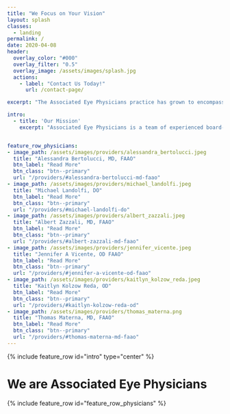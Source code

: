 ```yaml
---
title: "We Focus on Your Vision"
layout: splash
classes:
  - landing
permalink: /
date: 2020-04-08
header:
  overlay_color: "#000"
  overlay_filter: "0.5"
  overlay_image: /assets/images/splash.jpg
  actions:
    - label: "Contact Us Today!"
      url: /contact-page/

excerpt: "The Associated Eye Physicians practice has grown to encompass several offices, across New Jersey and New York City, maintaining the family-oriented ambiance that allows the team to work behind the scene to deliver personalized eye care."

intro: 
  - title: 'Our Mission'
    excerpt: "Associated Eye Physicians is a team of experienced board-certified ophthalmologists and optometrists dedicated to providing comprehensive and personalized eye care to patients of all ages. We use the latest laser technology and treatments to diagnose and provide the best possible care for eye diseases and vision correction. Our team committed to providing our patients with a warm, friendly, and professional experience."


feature_row_physicians:
- image_path: /assets/images/providers/alessandra_bertolucci.jpeg
  title: "Alessandra Bertolucci, MD, FAAO"
  btn_label: "Read More"
  btn_class: "btn--primary" 
  url: "/providers/#alessandra-bertolucci-md-faao"
- image_path: /assets/images/providers/michael_landolfi.jpeg
  title: "Michael Landolfi, DO"
  btn_label: "Read More"
  btn_class: "btn--primary" 
  url: "/providers/#michael-landolfi-do"
- image_path: /assets/images/providers/albert_zazzali.jpeg
  title: "Albert Zazzali, MD, FAAO"
  btn_label: "Read More"
  btn_class: "btn--primary" 
  url: "/providers/#albert-zazzali-md-faao"
- image_path: /assets/images/providers/jennifer_vicente.jpeg
  title: "Jennifer A Vicente, OD FAAO"
  btn_label: "Read More"
  btn_class: "btn--primary" 
  url: "/providers/#jennifer-a-vicente-od-faao"
- image_path: /assets/images/providers/kaitlyn_kolzow_reda.jpeg
  title: "Kaitlyn Kolzow Reda, OD"
  btn_label: "Read More"
  btn_class: "btn--primary" 
  url: "/providers/#kaitlyn-kolzow-reda-od"
- image_path: /assets/images/providers/thomas_materna.png
  title: "Thomas Materna, MD, FAAO"
  btn_label: "Read More"
  btn_class: "btn--primary" 
  url: "/providers/#thomas-materna-md-faao"
---
```


{% include feature_row id="intro" type="center" %}

<div class="feature_row_physicians">
  <h1>We are Associated Eye Physicians</h1>
  {% include feature_row id="feature_row_physicians" %}
</div>